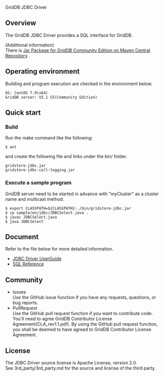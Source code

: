 GridDB JDBC Driver

## Overview

The GridDB JDBC Driver provides a SQL interface for GridDB.  

(Additional information)  
There is [Jar Package for GridDB Community Edition on Maven Central Repository](https://search.maven.org/search?q=a:gridstore-jdbc) .

## Operating environment

Building and program execution are checked in the environment below.

    OS: CentOS 7.9(x64)
    GridDB server: V5.1 CE(Community Edition)

## Quick start

### Build
    
Run the make command like the following:
    
    $ ant

and create the following file and links under the bin/ folder.
    
    gridstore-jdbc.jar
    gridstore-jdbc-call-logging.jar

### Execute a sample program
GridDB server need to be started in advance with "myCluster" as a cluster name and multicast method.

    $ export CLASSPATH=${CLASSPATH}:./bin/gridstore-jdbc.jar
    $ cp sample/en/jdbc/JDBCSelect.java .
    $ javac JDBCSelect.java
    $ java JDBCSelect

## Document
  Refer to the file below for more detailed information.  
  - [JDBC Driver UserGuide](https://github.com/griddb/docs-en/blob/master/manuals/GridDB_JDBC_Driver_UserGuide.md)
  - [SQL Reference](https://github.com/griddb/docs-en/blob/master/manuals/GridDB_SQL_Reference.md)

## Community
  * Issues  
    Use the GitHub issue function if you have any requests, questions, or bug reports. 
  * PullRequest  
    Use the GitHub pull request function if you want to contribute code.
    You'll need to agree GridDB Contributor License Agreement(CLA_rev1.1.pdf).
    By using the GitHub pull request function, you shall be deemed to have agreed to GridDB Contributor License Agreement.

## License
  The JDBC Driver source license is Apache License, version 2.0.  
  See 3rd_party/3rd_party.md for the source and license of the third party.

